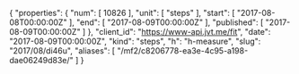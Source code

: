 {
  "properties": {
    "num": [
      10826
    ],
    "unit": [
      "steps"
    ],
    "start": [
      "2017-08-08T00:00:00Z"
    ],
    "end": [
      "2017-08-09T00:00:00Z"
    ],
    "published": [
      "2017-08-09T00:00:00Z"
    ]
  },
  "client_id": "https://www-api.jvt.me/fit",
  "date": "2017-08-09T00:00:00Z",
  "kind": "steps",
  "h": "h-measure",
  "slug": "2017/08/di46u",
  "aliases": [
    "/mf2/c8206778-ea3e-4c95-a198-dae06249d83e/"
  ]
}
